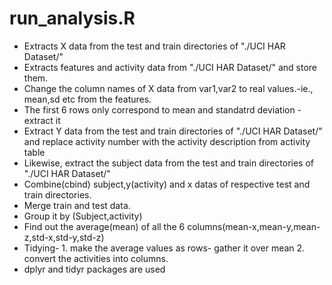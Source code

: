 run_analysis.R 
========================================================
* Extracts  X data from the test and train directories of "./UCI HAR Dataset/"
* Extracts features and activity data from "./UCI HAR Dataset/" and store them.
* Change the column names of X data from var1,var2 to real values.-ie., mean,sd etc from the features.
* The first 6 rows only correspond to mean and standatrd deviation - extract it
* Extract Y data from the test and train directories of "./UCI HAR Dataset/" and replace activity number with the activity description from activity table
* Likewise, extract the subject data from the test and train directories of "./UCI HAR Dataset/"
* Combine(cbind) subject,y(activity) and x datas of respective test and train directories.
* Merge train and test data.
* Group it by (Subject,activity)
* Find out the average(mean) of all the 6 columns(mean-x,mean-y,mean-z,std-x,std-y,std-z)
* Tidying- 1. make the average values as rows- gather it over mean
           2. convert the activities into columns.
*  dplyr and tidyr packages are used


